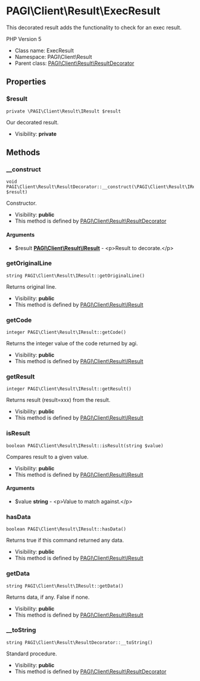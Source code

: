 PAGI\Client\Result\ExecResult
===============

This decorated result adds the functionality to check for an exec result.

PHP Version 5


* Class name: ExecResult
* Namespace: PAGI\Client\Result
* Parent class: [PAGI\Client\Result\ResultDecorator](PAGI-Client-Result-ResultDecorator.md)





Properties
----------


### $result

    private \PAGI\Client\Result\IResult $result

Our decorated result.



* Visibility: **private**


Methods
-------


### __construct

    void PAGI\Client\Result\ResultDecorator::__construct(\PAGI\Client\Result\IResult $result)

Constructor.



* Visibility: **public**
* This method is defined by [PAGI\Client\Result\ResultDecorator](PAGI-Client-Result-ResultDecorator.md)


#### Arguments
* $result **[PAGI\Client\Result\IResult](PAGI-Client-Result-IResult.md)** - &lt;p&gt;Result to decorate.&lt;/p&gt;



### getOriginalLine

    string PAGI\Client\Result\IResult::getOriginalLine()

Returns original line.



* Visibility: **public**
* This method is defined by [PAGI\Client\Result\IResult](PAGI-Client-Result-IResult.md)




### getCode

    integer PAGI\Client\Result\IResult::getCode()

Returns the integer value of the code returned by agi.



* Visibility: **public**
* This method is defined by [PAGI\Client\Result\IResult](PAGI-Client-Result-IResult.md)




### getResult

    integer PAGI\Client\Result\IResult::getResult()

Returns result (result=xxx) from the result.



* Visibility: **public**
* This method is defined by [PAGI\Client\Result\IResult](PAGI-Client-Result-IResult.md)




### isResult

    boolean PAGI\Client\Result\IResult::isResult(string $value)

Compares result to a given value.



* Visibility: **public**
* This method is defined by [PAGI\Client\Result\IResult](PAGI-Client-Result-IResult.md)


#### Arguments
* $value **string** - &lt;p&gt;Value to match against.&lt;/p&gt;



### hasData

    boolean PAGI\Client\Result\IResult::hasData()

Returns true if this command returned any data.



* Visibility: **public**
* This method is defined by [PAGI\Client\Result\IResult](PAGI-Client-Result-IResult.md)




### getData

    string PAGI\Client\Result\IResult::getData()

Returns data, if any. False if none.



* Visibility: **public**
* This method is defined by [PAGI\Client\Result\IResult](PAGI-Client-Result-IResult.md)




### __toString

    string PAGI\Client\Result\ResultDecorator::__toString()

Standard procedure.



* Visibility: **public**
* This method is defined by [PAGI\Client\Result\ResultDecorator](PAGI-Client-Result-ResultDecorator.md)



